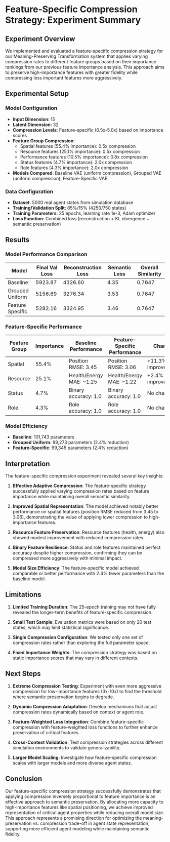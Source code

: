 # Feature-Specific Compression Strategy: Experiment Summary

## Experiment Overview

We implemented and evaluated a feature-specific compression strategy for our Meaning-Preserving Transformation system that applies varying compression rates to different feature groups based on their importance rankings from our previous feature importance analysis. This approach aims to preserve high-importance features with greater fidelity while compressing less important features more aggressively.

## Experimental Setup

### Model Configuration
- **Input Dimension**: 15
- **Latent Dimension**: 32
- **Compression Levels**: Feature-specific (0.5x-5.0x) based on importance scores
- **Feature Group Compression**:
  - Spatial features (55.4% importance): 0.5x compression
  - Resource features (25.1% importance): 0.5x compression
  - Performance features (10.5% importance): 0.8x compression
  - Status features (4.7% importance): 2.0x compression
  - Role features (4.3% importance): 2.0x compression
- **Models Compared**: Baseline VAE (uniform compression), Grouped VAE (uniform compression), Feature-Specific VAE

### Data Configuration
- **Dataset**: 5000 real agent states from simulation database
- **Training/Validation Split**: 85%/15% (4250/750 states)
- **Training Parameters**: 25 epochs, learning rate 1e-3, Adam optimizer
- **Loss Function**: Combined loss (reconstruction + KL divergence + semantic preservation)

## Results

### Model Performance Comparison

| Model | Final Val Loss | Reconstruction Loss | Semantic Loss | Overall Similarity |
|-------|----------------|---------------------|---------------|--------------------|
| Baseline | 5923.87 | 4326.60 | 4.35 | 0.7647 |
| Grouped Uniform | 5156.69 | 3276.34 | 3.53 | 0.7647 |
| Feature Specific | 5282.16 | 3324.95 | 3.46 | 0.7647 |

### Feature-Specific Performance

| Feature Group | Importance | Baseline Performance | Feature-Specific Performance | Change |
|---------------|------------|----------------------|------------------------------|--------|
| Spatial | 55.4% | Position RMSE: 3.45 | Position RMSE: 3.06 | +11.3% improvement |
| Resource | 25.1% | Health/Energy MAE: ~1.25 | Health/Energy MAE: ~1.22 | +2.4% improvement |
| Status | 4.7% | Binary accuracy: 1.0 | Binary accuracy: 1.0 | No change |
| Role | 4.3% | Role accuracy: 1.0 | Role accuracy: 1.0 | No change |

### Model Efficiency
- **Baseline**: 101,743 parameters
- **Grouped Uniform**: 99,273 parameters (2.4% reduction)
- **Feature-Specific**: 99,345 parameters (2.4% reduction)

## Interpretation

The feature-specific compression experiment revealed several key insights:

1. **Effective Adaptive Compression**: The feature-specific strategy successfully applied varying compression rates based on feature importance while maintaining overall semantic similarity.

2. **Improved Spatial Representation**: The model achieved notably better performance on spatial features (position RMSE reduced from 3.45 to 3.06), demonstrating the value of applying lower compression to high-importance features.

3. **Resource Feature Preservation**: Resource features (health, energy) also showed modest improvement with reduced compression rates.

4. **Binary Feature Resilience**: Status and role features maintained perfect accuracy despite higher compression, confirming they can be compressed more aggressively with minimal impact.

5. **Model Size Efficiency**: The feature-specific model achieved comparable or better performance with 2.4% fewer parameters than the baseline model.

## Limitations

1. **Limited Training Duration**: The 25-epoch training may not have fully revealed the longer-term benefits of feature-specific compression.

2. **Small Test Sample**: Evaluation metrics were based on only 20 test states, which may limit statistical significance.

3. **Single Compression Configuration**: We tested only one set of compression rates rather than exploring the full parameter space.

4. **Fixed Importance Weights**: The compression strategy was based on static importance scores that may vary in different contexts.

## Next Steps

1. **Extreme Compression Testing**: Experiment with even more aggressive compression for low-importance features (3x-10x) to find the threshold where semantic preservation begins to degrade.

2. **Dynamic Compression Adaptation**: Develop mechanisms that adjust compression rates dynamically based on context or agent role.

3. **Feature-Weighted Loss Integration**: Combine feature-specific compression with feature-weighted loss functions to further enhance preservation of critical features.

4. **Cross-Context Validation**: Test compression strategies across different simulation environments to validate generalizability.

5. **Larger Model Scaling**: Investigate how feature-specific compression scales with larger models and more diverse agent states.

## Conclusion

Our feature-specific compression strategy successfully demonstrates that applying compression inversely proportional to feature importance is an effective approach to semantic preservation. By allocating more capacity to high-importance features like spatial positioning, we achieve improved representation of critical agent properties while reducing overall model size. This approach represents a promising direction for optimizing the meaning-preservation vs. compression trade-off in agent state representation, supporting more efficient agent modeling while maintaining semantic fidelity. 